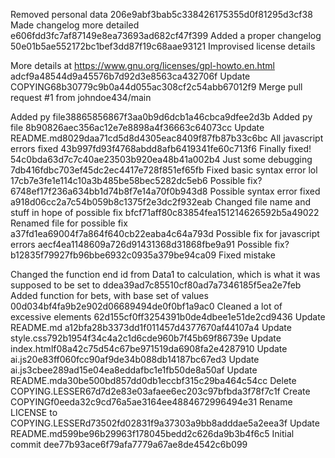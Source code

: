 Removed personal data
206e9abf3bab5c338426175355d0f81295d3cf38
Made changelog more detailed
e606fdd3fc7af87149e8ea73693ad682cf47f399
Added a proper changelog
50e01b5ae552172bc1bef3dd87f19c68aae93121
Improvised license details

More details at https://www.gnu.org/licenses/gpl-howto.en.html
adcf9a48544d9a45576b7d92d3e8563ca432706f
Update COPYING68b30779c9b0a44d055ac308cf2c54abb67012f9
Merge pull request #1 from johndoe434/main

Added py file38865856867f3aa0b9d6dcb1a46cbca9dfee2d3b
Added py file
8b90826aec356ac12e7e8898a4f36663c64073cc
Update README.md8029daa71cd5d8d4305eac8409f87fb87b33c6bc
All javascript errors fixed
43b997fd93f4768abdd8afb6419341fe60c713f6
Finally fixed!
54c0bda63d7c7c40ae23503b920ea48b41a002b4
Just some debugging
7db416fdbc703ef45dc2ec4417e728f851ef65fb
Fixed basic syntax error lol
17cb7e3fe1e114c10a3b485be58bec5282dc5eb6
Possible fix?
6748ef17f236a634bb1d74b8f7e14a70f0b943d8
Possible syntax error fixed
a918d06cc2a7c54b059b8c1375f2e3dc2f932eab
Changed file name and stuff in hope of possible fix
bfcf71aff80c83854fea151214626592b5a49022
Renamed file for possible fix
a37fd1ea69004f7a864f640cb22eaba4c64a793d
Possible fix for javascript errors
aecf4ea1148609a726d91431368d31868fbe9a91
Possible fix?
b12835f79927fb96bbe6932c0935a379be94ca09
Fixed mistake

Changed the function end id from Data1 to calculation, which is what it was supposed to be set to
ddea39ad7c85510cf80ad7a7346185f5ea2e7feb
Added function for bets, with base set of values
00d034bf4fa9b2e902d06689494de0f0bf1a9ac0
Cleaned a lot of excessive elements
62d155cf0ff3254391b0de4dbee1e51de2cd9436
Update README.md
a12bfa28b3373dd1f011457d4377670af44107a4
Update style.css792b1954f34c4a2c1d6cde960b7f45b69f86739e
Update index.htmlf08a42c75d54c67be971519da6908fa2e4287910
Update ai.js20e83ff060fcc90af9de34b088db14187bc67ed3
Update ai.js3cbee289ad15e04ea8eddafbc1e1fb50de8a50af
Update README.mda30be500bd857dd0db1eccbf315c29ba464c54cc
Delete COPYING.LESSER67d7d2e83e03afaee6ec203c97bfbda3f78f7c1f
Create COPYINGf0eeda32c9cd76a5ae3164ee4884672996494e31
Rename LICENSE to COPYING.LESSERd73502fd02831f9a37303a9bb8adddae5a2eea3f
Update README.md599be96b29963f178045bedd2c626da9b3b4f6c5
Initial commit
dee77b93ace6f79afa7779a67ae8de4542c6b099
